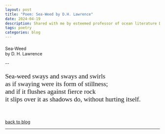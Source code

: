 ```yaml
---
layout: post
title: "Poem: Sea-Weed by D.H. Lawrence"
date: 2024-04-19
description: Shared with me by esteemed professor of ocean literature Dr. Ned Schaumberg
tags: poetry
categories: blog
---
```


<p style="font-size: 16pt; font-family: 'Georgia', Times, serif">

Sea-Weed
<br/>
by D. H. Lawrence </p>

--

<p style="font-size: 16pt; font-family: 'Georgia', Times, serif">
Sea-weed sways and sways and swirls
<br/>
as if swaying were its form of stillness;
<br/>
and if it flushes against fierce rock
<br/>
it slips over it as shadows do, without hurting itself.

</p>



&nbsp;
&nbsp;
&nbsp;

[back to blog](../../)

***